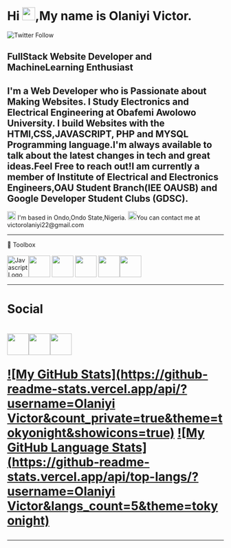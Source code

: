 <h1> Hi <img src="https://th.bing.com/th/id/R.7fc419e8ccfea7dd0158c9ad763a2a45?rik=CbG8tkBsruossw&riu=http%3a%2f%2fimages.rapgenius.com%2faefdd3aa05882186612291b9aeda599d.160x160x1.jpg&ehk=N6%2blNRHI4cx1dXUwmqodRg61Lybou6lCcgY8vaCPYBc%3d&risl=&pid=ImgRaw&r=0" width="30px">,My name is Olaniyi Victor.</h1>

![Twitter Follow](https://img.shields.io/twitter/follow/boma_machala?label=People%20following%20me%20on%20twitter&style=social)
<h2>FullStack Website Developer and MachineLearning Enthusiast</h2>
<h2>I'm a Web Developer who is Passionate about Making Websites. I Study Electronics and Electrical Engineering  at Obafemi Awolowo University. I build Websites with the HTMl,CSS,JAVASCRIPT, PHP and MYSQL  Programming language.I'm always available to talk about the latest changes in tech and great ideas.Feel Free to reach out!I am currently a member of Institute of Electrical and Electronics Engineers,OAU Student Branch(IEE OAUSB) and Google Developer Student Clubs (GDSC).</h2>
<img src="https://th.bing.com/th/id/R.c8ee673d7d38c03c5b256b95e456d376?rik=a0thrJfNliIfvA&riu=http%3a%2f%2fpluspng.com%2fimg-png%2fpng-location--872.png&ehk=fCi%2buG47jqzDPBRENzRddgWpFdrVqzykvAN4EN4FQz8%3d&risl=&pid=ImgRaw&r=0" width="20px"> I'm based in Ondo,Ondo State,Nigeria.
<img src="https://th.bing.com/th/id/OIP.s95nTjHUgAr4CNAoKEQxewHaDe?pid=ImgDet&rs=1" width="20px">You can contact me at victorolaniyi22@gmail.com

<hr>

🧰 Toolbox
<br>
<br>
<img src="https://cdn.worldvectorlogo.com/logos/javascript-1.svg" alt="Javascript Logo" width="50" height="50"><img src="https://cdn.worldvectorlogo.com/logos/html5-2.svg" width="50" height="50"> <img src="https://cdn.worldvectorlogo.com/logos/css-3.svg" width="50" height="50"> <img src="https://cdn.worldvectorlogo.com/logos/php-1.svg" width="50" height="50"> <img src="https://cdn.worldvectorlogo.com/logos/mysql-3.svg" width="50" height="50"><img src="https://cdn.worldvectorlogo.com/logos/bootstrap-4.svg" width="50" height-="50">
<hr>
<h1>Social<h1>
<img src="https://cdn.worldvectorlogo.com/logos/twitter-6.svg" width="50px" height="50px"><img src="https://cdn.worldvectorlogo.com/logos/linkedin-icon-2.svg" width="50px" height="50px"><img src="https://cdn.worldvectorlogo.com/logos/gdg-google-developer-group-logo.svg" widdth="50px" height="50px">



[![My GitHub Stats](https://github-readme-stats.vercel.app/api/?username=Olaniyi Victor&count_private=true&theme=tokyonight&showicons=true)]()
[![My GitHub Language Stats](https://github-readme-stats.vercel.app/api/top-langs/?username=Olaniyi Victor&langs_count=5&theme=tokyonight)]()






---
